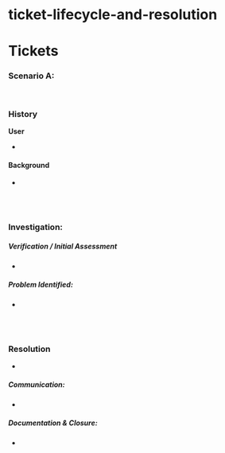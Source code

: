 # ticket-lifecycle-and-resolution

<h1>Tickets</h1>

<h3>Scenario A: </h3>

<br>

<h3>History </h3>

<p><strong>User</strong> </p>

- 

<h4>Background</h4>

- 



<br>
<br>

<h3>Investigation:</h3>

<h5> Verification / Initial Assessment</h5>

- 


<h5>Problem Identified:</h5>

- 

<br>
<br>

<h3>Resolution</h3>

- 


<h5>Communication:</h5>

- 

<h5>Documentation & Closure:</h5>

- 



